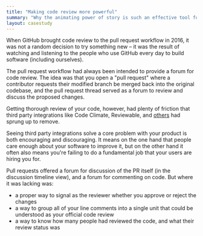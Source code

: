 ```yaml
---
title: "Making code review more powerful"
summary: "Why the animating power of story is such an effective tool for helping new users succeed."
layout: casestudy
---
```


When GitHub brought code review to the pull request workflow in 2016, it was not a random decision to try something new – it was the result of watching and listening to the people who use GitHub every day to build software (including ourselves).

The pull request workflow had always been intended to provide a forum for code review. The idea was that you open a "pull request" where a contributor requests their modified branch be merged back into the original codebase, and the pull request thread served as a forum to review and discuss the proposed changes.

Getting thorough review of your code, however, had plenty of friction that third party integrations like Code Climate, Reviewable, and [others](https://github.com/works-with/category/code-review) had sprung up to remove.

Seeing third party integrations solve a core problem with your product is both encouraging and discouraging. It means on the one hand that people care enough about your software to improve it, but on the other hand it often also means you're failing to do a fundamental job that your users are hiring you for.

Pull requests offered a forum for discussion of the PR itself (in the discussion timeline view), and a forum for commenting on code. But where it was lacking was:
- a proper way to signal as the reviewer whether you approve or reject the changes
- a way to group all of your line comments into a single unit that could be understood as your official code review
- a way to know how many people had reviewed the code, and what their review status was

